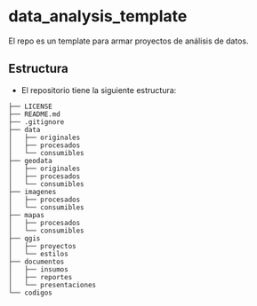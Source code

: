 # data_analysis_template
El repo es un template para armar proyectos de análisis de datos.

## Estructura
- El repositorio tiene la siguiente estructura:

```.
├── LICENSE
├── README.md
├── .gitignore     
├── data 
│   ├── originales
│   ├── procesados           
│   └── consumibles
├── geodata 
│   ├── originales
│   ├── procesados           
│   └── consumibles
├── imagenes 
│   ├── procesados           
│   └── consumibles
├── mapas 
│   ├── procesados           
│   └── consumibles
├── qgis 
│   ├── proyectos           
│   └── estilos  
├── documentos 
│   ├── insumos
│   ├── reportes           
│   └── presentaciones          
└── codigos                 
 
```